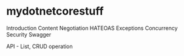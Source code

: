 # mydotnetcorestuff

Introduction 
Content Negotiation
HATEOAS
Exceptions
Concurrency
Security
Swagger

API - List, CRUD operation

